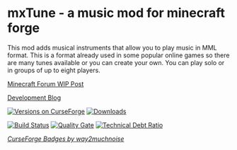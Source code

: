 # mxTune - a music mod for minecraft forge


This mod adds musical instruments that allow you to play music in MML format. This is a format already used in some popular online games so there are many tunes available or you can create your own. You can play solo or in groups of up to eight players.



[Minecraft Forum WIP Post](http://www.minecraftforum.net/forums/mapping-and-modding/minecraft-mods/wip-mods/2679174-mxtune-a-music-mod-that-lets-you-play-mml-files#c1 "mxTune - a music mod that lets you play MML files")

[Development Blog](https://aeronicamods.blogspot.com/ "mxTune - a music mod for minecraft forge")

[![Versions on CurseForge](http://cf.way2muchnoise.eu/versions/245356.svg)](https://minecraft.curseforge.com/projects/mxtune/files)
[![Downloads](http://cf.way2muchnoise.eu/245356.svg)](https://minecraft.curseforge.com/projects/mxtune/files)

[![Build Status](https://api.travis-ci.org/Aeronica/mxTune.svg?branch=1.12)](https://travis-ci.org/Aeronica/mxTune)
[![Quality Gate](https://sonarcloud.io/api/project_badges/measure?project=net.aeronica.mods.mxtune%3AmxTune%3A1.12&metric=alert_status)](https://sonarcloud.io/dashboard?id=net.aeronica.mods.mxtune%3AmxTune%3A1.12)
[![Technical Debt Ratio](https://sonarcloud.io/api/project_badges/measure?project=net.aeronica.mods.mxtune%3AmxTune%3A1.12&metric=sqale_index)](https://sonarcloud.io/dashboard?id=net.aeronica.mods.mxtune%3AmxTune%3A1.12)

*[CurseForge Badges by way2muchnoise](http://cf.way2muchnoise.eu/)*